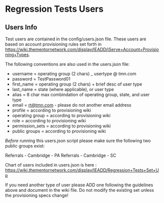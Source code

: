 # Regression Tests Users

## Users Info

Test users are contained in the config/users.json file.  These users are based on account provisioning rules set forth in https://wiki.thementornetwork.com/display/IEADD/iServe+Account+Provisioning+Types.  

The following conventions are also used in the users.json file:
- username = operating group (2 chars) _ usertype @ tmn.com
- password = TestPassword01
- first_name = operating group (2 chars) + brief desc of user type
- last_name = state (where applicable), or user type
- alias = 8 char max combindation of operating group, state, and user type 
- email = rt@tmn.com - please do not another email address
- profile = according to provisioning wiki
- operating group = according to provisioning wiki
- role = according to provisioning wiki
- permission_sets = according to provisioning wiki
- public groups = according to provisioning wiki

*Before* running this users.json script please make sure the following two public groups exist:

Referrals - Cambridge - PA
Referrals - Cambridge - SC
 

Chart of users included in users.json is here : https://wiki.thementornetwork.com/display/IEADD/Regression+Tests+Set+Up

If you need another type of user please ADD one following the guidelines above and document in the wiki file.  Do not modify the existing set unless the provisioning specs change!









 